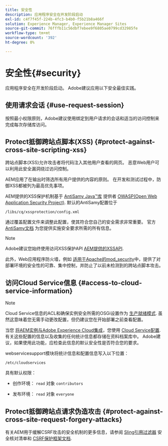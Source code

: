 ```yaml
---
title: 安全性
description: 应用程序安全在开发阶段启动
exl-id: c4f7f45f-224b-4fc3-b4b0-f5b21b8a466f
solution: Experience Manager, Experience Manager Sites
source-git-commit: 76fffb11c56dbf7ebee9f6805ae0799cd32985fe
workflow-type: tm+mt
source-wordcount: '392'
ht-degree: 0%

---
```


# 安全性{#security}

应用程序安全在开发阶段启动。 Adobe建议应用以下安全最佳实践。

## 使用请求会话 {#use-request-session}

按照最小权限原则，Adobe建议使用绑定到用户请求的会话和适当的访问控制来完成每次存储库访问。

## Protect抵御跨站点脚本(XSS) {#protect-against-cross-site-scripting-xss}

跨站点脚本(XSS)允许攻击者将代码注入其他用户查看的网页。 恶意Web用户可以利用此安全漏洞绕过访问控制。

AEM应用了在输出时筛选所有用户提供的内容的原则。 在开发和测试过程中，防御XSS都被列为最高优先事项。

AEM提供的XSS保护机制基于 [AntiSamy Java™库](https://wiki.owasp.org/index.php/Category:OWASP_AntiSamy_Project) 提供者 [OWASP(Open Web Application Security Project)](https://owasp.org/). 默认的AntiSamy配置位于

`/libs/cq/xssprotection/config.xml`

通过覆盖配置文件来调整此配置，使其符合您自己的安全需求非常重要。 官方 [AntiSamy文档](https://wiki.owasp.org/index.php/Category:OWASP_AntiSamy_Project) 为您提供实施安全要求所需的所有信息。

>[!NOTE]
>
>Adobe建议您始终使用访问XSS保护API [AEM提供的XSSAPI](https://developer.adobe.com/experience-manager/reference-materials/6-5/javadoc/com/adobe/granite/xss/XSSAPI.html).

此外，Web应用程序防火墙，例如 [适用于Apache的mod_security](https://www.modsecurity.org)中，提供了对部署环境的安全性的可靠、集中控制，并防止了以前未检测到的跨站点脚本攻击。

## 访问Cloud Service信息 {#access-to-cloud-service-information}

>[!NOTE]
>
>Cloud Service信息的ACL和确保实例安全所需的OSGi设置作为 [生产就绪模式](/help/sites-administering/production-ready.md). 虽然这意味着您无需手动更改配置，但仍建议您在开始部署之前查看配置。

当您 [将AEM实例与Adobe Experience Cloud集成](/help/sites-administering/marketing-cloud.md)，您使用 [Cloud Service配置](/help/sites-developing/extending-cloud-config.md). 有关这些配置的信息以及收集的任何统计信息都存储在资料档案库中。 Adobe建议，如果使用此功能，应检查此信息的默认安全性是否符合您的要求。

webservicesupport模块将统计信息和配置信息写入以下位置：

`/etc/cloudservices`

具有默认权限：

* 创作环境： `read` 对象 `contributors`

* 发布环境： `read` 对象 `everyone`

## Protect抵御跨站点请求伪造攻击 {#protect-against-cross-site-request-forgery-attacks}

有关AEM用于缓解CSRF攻击的安全机制的更多信息，请参阅 [Sling引用过滤器](/help/sites-administering/security-checklist.md#protect-against-cross-site-request-forgery) 安全核对清单和 [CSRF保护框架文档](/help/sites-developing/csrf-protection.md).
